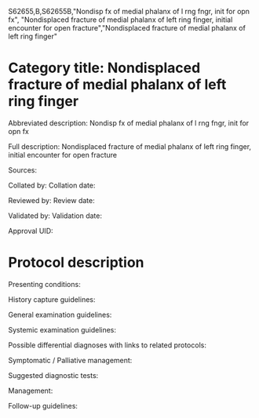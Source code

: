 S62655,B,S62655B,"Nondisp fx of medial phalanx of l rng fngr, init for opn fx", "Nondisplaced fracture of medial phalanx of left ring finger, initial encounter for open fracture","Nondisplaced fracture of medial phalanx of left ring finger"
# Category title: Nondisplaced fracture of medial phalanx of left ring finger

Abbreviated description: Nondisp fx of medial phalanx of l rng fngr, init for opn fx

Full description: Nondisplaced fracture of medial phalanx of left ring finger, initial encounter for open fracture

Sources:

Collated by:
Collation date:

Reviewed by:
Review date:

Validated by:
Validation date:

Approval UID:

# Protocol description

Presenting conditions:

History capture guidelines:

General examination guidelines:

Systemic examination guidelines:

Possible differential diagnoses with links to related protocols:

Symptomatic / Palliative management:

Suggested diagnostic tests:

Management:

Follow-up guidelines:
